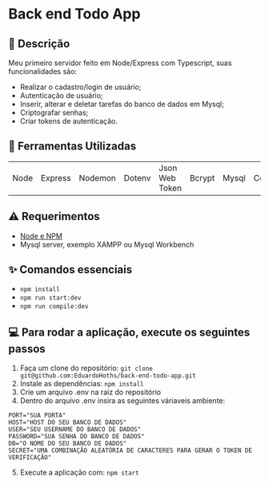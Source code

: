 # Back end Todo App

## 📜 Descrição 

Meu primeiro servidor feito em Node/Express com Typescript, suas funcionalidades são:

- Realizar o cadastro/login de usuário;
- Autenticação de usuário;
- Inserir, alterar e deletar tarefas do banco de dados em Mysql;
- Criptografar senhas;
- Criar tokens de autenticação.


## 🧰 Ferramentas Utilizadas

<table> 
  <tr>
    <td>Node</<td>
    <td>Express</<td>
    <td>Nodemon</<td>
    <td>Dotenv</<td>
    <td>Json Web Token</<td>
    <td>Bcrypt</<td>
    <td>Mysql</<td>
    <td>Cors</<td>
  </tr>
</table>

## ⚠️ Requerimentos
- [Node e NPM](http://nodejs.org)
- Mysql server, exemplo XAMPP ou Mysql Workbench

## ✨ Comandos essenciais 

- ``npm install``
- ``npm run start:dev``
- ``npm run compile:dev``

## 💻 Para rodar a aplicação, execute os seguintes passos

1. Faça um clone do repositório: ``git clone git@github.com:EduardoHoths/back-end-todo-app.git``
2. Instale as dependências: ``npm install``
3. Crie um arquivo .env na raiz do repositório
4. Dentro do arquivo .env insira as seguintes váriaveis ambiente: 
```
PORT="SUA PORTA"
HOST="HOST DO SEU BANCO DE DADOS"
USER="SEU USERNAME DO BANCO DE DADOS"
PASSWORD="SUA SENHA DO BANCO DE DADOS"
DB="O NOME DO SEU BANCO DE DADOS"
SECRET="UMA COMBINAÇÃO ALEATÓRIA DE CARACTERES PARA GERAR O TOKEN DE VERIFICAÇÃO"
```
5. Execute a aplicação com: ``npm start``

